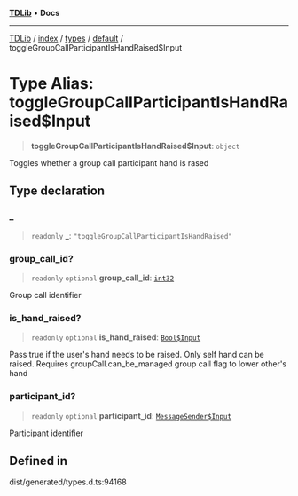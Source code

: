 [**TDLib**](../../../../../../README.md) • **Docs**

***

[TDLib](../../../../../../modules.md) / [index](../../../../../README.md) / [types](../../../README.md) / [default](../README.md) / toggleGroupCallParticipantIsHandRaised$Input

# Type Alias: toggleGroupCallParticipantIsHandRaised$Input

> **toggleGroupCallParticipantIsHandRaised$Input**: `object`

Toggles whether a group call participant hand is rased

## Type declaration

### \_

> `readonly` **\_**: `"toggleGroupCallParticipantIsHandRaised"`

### group\_call\_id?

> `readonly` `optional` **group\_call\_id**: [`int32`](int32.md)

Group call identifier

### is\_hand\_raised?

> `readonly` `optional` **is\_hand\_raised**: [`Bool$Input`](Bool$Input.md)

Pass true if the user's hand needs to be raised. Only self hand can be raised. Requires groupCall.can_be_managed group call flag to lower other's hand

### participant\_id?

> `readonly` `optional` **participant\_id**: [`MessageSender$Input`](MessageSender$Input.md)

Participant identifier

## Defined in

dist/generated/types.d.ts:94168
